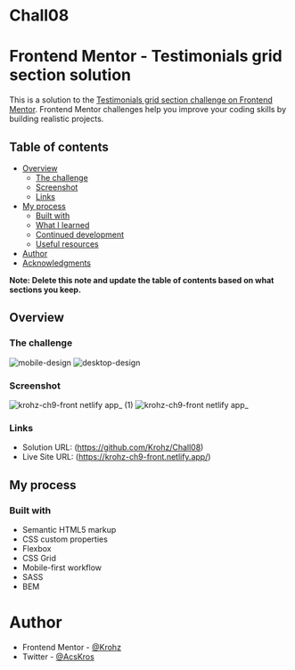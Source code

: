 # Chall08

# Frontend Mentor - Testimonials grid section solution

This is a solution to the [Testimonials grid section challenge on Frontend Mentor](https://www.frontendmentor.io/challenges/testimonials-grid-section-Nnw6J7Un7). Frontend Mentor challenges help you improve your coding skills by building realistic projects. 

## Table of contents

- [Overview](#overview)
  - [The challenge](#the-challenge)
  - [Screenshot](#screenshot)
  - [Links](#links)
- [My process](#my-process)
  - [Built with](#built-with)
  - [What I learned](#what-i-learned)
  - [Continued development](#continued-development)
  - [Useful resources](#useful-resources)
- [Author](#author)
- [Acknowledgments](#acknowledgments)

**Note: Delete this note and update the table of contents based on what sections you keep.**

## Overview

### The challenge

![mobile-design](https://user-images.githubusercontent.com/90885563/150005099-0d7bfa58-73f0-44b3-bf27-797f5496412c.jpg)
![desktop-design](https://user-images.githubusercontent.com/90885563/150005119-16a31413-9d1e-4af9-9edb-46535619d8b4.jpg)


### Screenshot
![krohz-ch9-front netlify app_ (1)](https://user-images.githubusercontent.com/90885563/150007426-cc6b03d7-bff0-4fc1-a0bb-8b976e9d1599.png)
![krohz-ch9-front netlify app_](https://user-images.githubusercontent.com/90885563/150007435-ab523eb3-e356-4ef9-9c68-dae5cf76ee02.png)


### Links

- Solution URL: (https://github.com/Krohz/Chall08)
- Live Site URL: (https://krohz-ch9-front.netlify.app/)

## My process

### Built with

- Semantic HTML5 markup
- CSS custom properties
- Flexbox
- CSS Grid
- Mobile-first workflow
- SASS
- BEM

# Author

- Frontend Mentor - [@Krohz](https://www.frontendmentor.io/profile/Krohz)
- Twitter - [@AcsKros](https://twitter.com/AcsKros)

